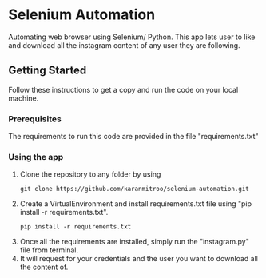 # Selenium Automation

Automating web browser using Selenium/ Python. This app lets user to like and download all the instagram content of any user they are following.

## Getting Started

Follow these instructions to get a copy and run the code on your local machine.

### Prerequisites

The requirements to run this code are provided in the file "requirements.txt"

### Using the app

1. Clone the repository to any folder by using
    ```
    git clone https://github.com/karanmitroo/selenium-automation.git
    ```
2. Create a VirtualEnvironment and install requirements.txt file using "pip install -r requirements.txt".
    ```
    pip install -r requirements.txt
    ```
3. Once all the requirements are installed, simply run the "instagram.py" file from terminal.
4. It will request for your credentials and the user you want to download all the content of.
